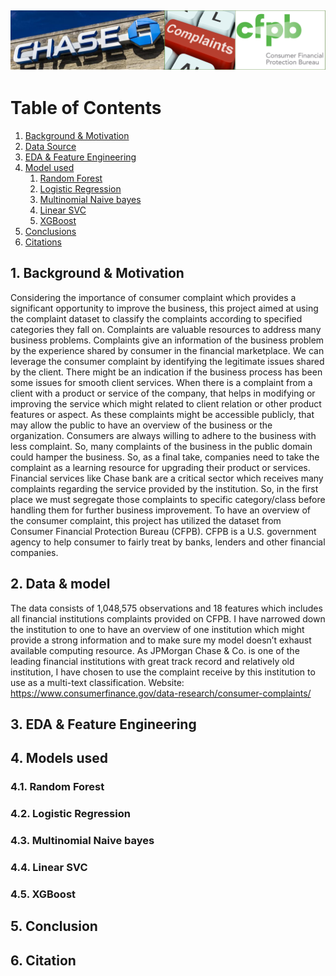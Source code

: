 ![image](https://github.com/sunil-20/Text-classification-project/blob/main/Images/cfpb.png)
---
# Table of Contents
1. [Background & Motivation](#background)
2. [Data Source](#data)
3. [EDA & Feature Engineering](#eda)
4. [Model used](#model)
   1. [Random Forest](#rf)
   2. [Logistic Regression](#lg)
   3. [Multinomial Naive bayes](#nb)
   4. [Linear SVC](#svc)
   5. [XGBoost](#xgb)
5. [Conclusions](#result)
6. [Citations](#ref)

## 1. Background & Motivation <a name="background"></a>
Considering the importance of consumer complaint which provides a significant opportunity to improve the business, this project aimed at using the complaint dataset to classify the complaints according to specified categories they fall on. Complaints are valuable resources to address many business problems. Complaints give an information of the business problem by the experience shared by consumer in the financial marketplace. We can leverage the consumer complaint by identifying the legitimate issues shared by the client. There might be an indication if the business process has been some issues for smooth client services.
When there is a complaint from a client with a product or service of the company, that helps in modifying or improving the service which might related to client relation or other product features or aspect. As these complaints might be accessible publicly, that may allow the public to have an overview of the business or the organization. Consumers are always willing to adhere to the business with less complaint. So, many complaints of the business in the public domain could hamper the business. So, as a final take, companies need to take the complaint as a learning resource for upgrading their product or services.
Financial services like Chase bank are a critical sector which receives many complaints regarding the service provided by the institution. So, in the first place we must segregate those complaints to specific category/class before handling them for further business improvement. To have an overview of the consumer complaint, this project has utilized the dataset from Consumer Financial Protection Bureau (CFPB). CFPB is a U.S. government agency to help consumer to fairly treat by banks, lenders and other financial companies.
## 2. Data & model <a name="data"></a>
The data consists of 1,048,575 observations and 18 features which includes all financial institutions complaints provided on CFPB. I have narrowed down the institution to one to have an overview of one institution which might provide a strong information and to make sure my model doesn’t exhaust available computing resource. As JPMorgan Chase & Co.  is one of the leading financial institutions with great track record and relatively old institution, I have chosen to use the complaint receive by this institution to use as a multi-text classification. 
Website: https://www.consumerfinance.gov/data-research/consumer-complaints/
## 3. EDA & Feature Engineering <a name="eda"></a>
## 4. Models used <a name="model"></a>
### 4.1. Random Forest<a name="rf"></a>
### 4.2. Logistic Regression <a name="lg"></a>
### 4.3. Multinomial Naive bayes<a name="nb"></a>
### 4.4. Linear SVC <a name="svc"></a>
### 4.5. XGBoost <a name="xgb"></a>

## 5. Conclusion <a name="result"></a>

## 6. Citation <a name="ref"></a>
